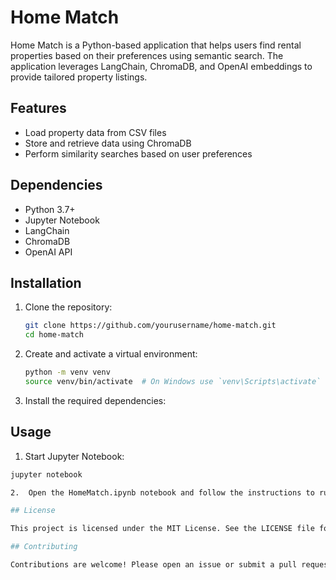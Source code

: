 # Home Match

Home Match is a Python-based application that helps users find rental properties based on their preferences using semantic search. The application leverages LangChain, ChromaDB, and OpenAI embeddings to provide tailored property listings.

## Features

- Load property data from CSV files
- Store and retrieve data using ChromaDB
- Perform similarity searches based on user preferences

## Dependencies

- Python 3.7+
- Jupyter Notebook
- LangChain
- ChromaDB
- OpenAI API

## Installation

1. Clone the repository:
   ```sh
   git clone https://github.com/yourusername/home-match.git
   cd home-match

2. Create and activate a virtual environment:
   ```sh
   python -m venv venv
   source venv/bin/activate  # On Windows use `venv\Scripts\activate`

4. Install the required dependencies:

## Usage

1.	Start Jupyter Notebook:
   ```sh
   jupyter notebook
   
2.	Open the HomeMatch.ipynb notebook and follow the instructions to run the application.

## License

This project is licensed under the MIT License. See the LICENSE file for details.

## Contributing

Contributions are welcome! Please open an issue or submit a pull request for any changes.
